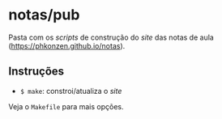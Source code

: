 # notas/pub

Pasta com os _scripts_ de construção do _site_ das notas de aula (https://phkonzen.github.io/notas).

## Instruções

* `$ make`: constroi/atualiza o _site_

Veja o `Makefile` para mais opções.
